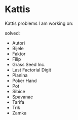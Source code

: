 # Kattis
Kattis problems I am working on:

solved:
- Autori
- Bijele
- Faktor
- Filip
- Grass Seed Inc.
- Last Factorial Digit
- Planina
- Poker Hand
- Pot
- Sibice
- Spavanac
- Tarifa
- Trik
- Zamka
